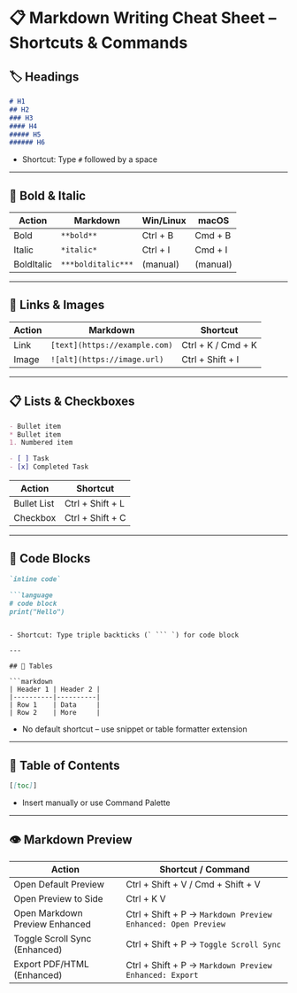 # 📋 Markdown Writing Cheat Sheet – Shortcuts & Commands

## 🏷️ Headings
```markdown
# H1
## H2
### H3
#### H4
##### H5
###### H6
```
- Shortcut: Type `#` followed by a space

---

## 📝 Bold & Italic

| Action     | Markdown            | Win/Linux      | macOS         |
|------------|----------------------|----------------|---------------|
| Bold       | `**bold**`          | Ctrl + B       | Cmd + B       |
| Italic     | `*italic*`          | Ctrl + I       | Cmd + I       |
| BoldItalic | `***bolditalic***`  | (manual)       | (manual)      |

---

## 🔗 Links & Images

| Action     | Markdown                            | Shortcut             |
|------------|--------------------------------------|----------------------|
| Link       | `[text](https://example.com)`        | Ctrl + K / Cmd + K   |
| Image      | `![alt](https://image.url)`          | Ctrl + Shift + I     |

---

## 📋 Lists & Checkboxes

```markdown
- Bullet item
* Bullet item
1. Numbered item

- [ ] Task
- [x] Completed Task
```

| Action         | Shortcut             |
|----------------|----------------------|
| Bullet List    | Ctrl + Shift + L     |
| Checkbox       | Ctrl + Shift + C     |

---

## 🧱 Code Blocks

```markdown
`inline code`

```language
# code block
print("Hello")
```
```

- Shortcut: Type triple backticks (` ``` `) for code block

---

## 📄 Tables

```markdown
| Header 1 | Header 2 |
|----------|----------|
| Row 1    | Data     |
| Row 2    | More     |
```

- No default shortcut – use snippet or table formatter extension

---

## 🔢 Table of Contents

```markdown
[[toc]]
```

- Insert manually or use Command Palette

---

## 👁️ Markdown Preview

| Action                         | Shortcut / Command                                 |
|--------------------------------|----------------------------------------------------|
| Open Default Preview           | Ctrl + Shift + V / Cmd + Shift + V                 |
| Open Preview to Side           | Ctrl + K V                                         |
| Open Markdown Preview Enhanced | Ctrl + Shift + P → `Markdown Preview Enhanced: Open Preview` |
| Toggle Scroll Sync (Enhanced)  | Ctrl + Shift + P → `Toggle Scroll Sync`            |
| Export PDF/HTML (Enhanced)     | Ctrl + Shift + P → `Markdown Preview Enhanced: Export` |


